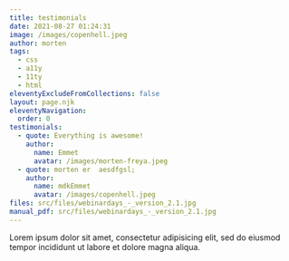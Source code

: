 ```yaml
---
title: testimonials
date: 2021-08-27 01:24:31
image: /images/copenhell.jpeg
author: morten
tags:
  - css
  - a11y
  - 11ty
  - html
eleventyExcludeFromCollections: false
layout: page.njk
eleventyNavigation:
  order: 0
testimonials:
  - quote: Everything is awesome!
    author:
      name: Emmet
      avatar: /images/morten-freya.jpeg
  - quote: morten er  aesdfgsl;
    author:
      name: mdkEmmet
      avatar: /images/copenhell.jpeg
files: src/files/webinardays_-_version_2.1.jpg
manual_pdf: src/files/webinardays_-_version_2.1.jpg
---
```


Lorem ipsum dolor sit amet, consectetur adipisicing elit, sed do eiusmod tempor incididunt ut labore et dolore magna aliqua.

